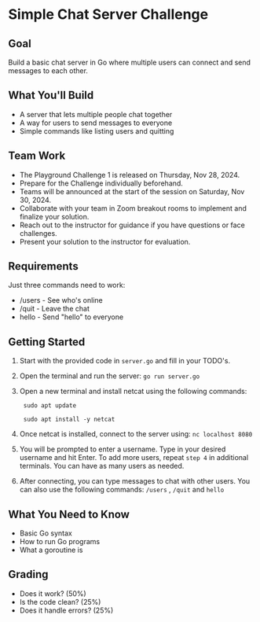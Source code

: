 # Simple Chat Server Challenge

## Goal
Build a basic chat server in Go where multiple users can connect and send messages to each other.

## What You'll Build
- A server that lets multiple people chat together
- A way for users to send messages to everyone
- Simple commands like listing users and quitting

## Team Work
- The Playground Challenge 1 is released on Thursday, Nov 28, 2024.
- Prepare for the Challenge individually beforehand.
- Teams will be announced at the start of the session on Saturday, Nov 30, 2024.
- Collaborate with your team in Zoom breakout rooms to implement and finalize your solution.
- Reach out to the instructor for guidance if you have questions or face challenges.
- Present your solution to the instructor for evaluation.

## Requirements
Just three commands need to work:
- /users  - See who's online
- /quit   - Leave the chat
- hello   - Send "hello" to everyone



## Getting Started

1. Start with the provided code in `server.go` and fill in your TODO's.
2. Open the terminal and run the server: `go run server.go`
3. Open a new terminal and install netcat using the following commands:

   ` sudo apt update`

   ` sudo apt install -y netcat`
5. Once netcat is installed, connect to the server using: `nc localhost 8080`
6. You will be prompted to enter a username. Type in your desired username and hit Enter. To add more users, repeat `step 4` in additional terminals. You can have as many users as needed.
7. After connecting, you can type messages to chat with other users. You can also use the following commands: `/users` , `/quit` and `hello` 

## What You Need to Know
- Basic Go syntax
- How to run Go programs
- What a goroutine is

## Grading
- Does it work? (50%)
- Is the code clean? (25%)
- Does it handle errors? (25%)
